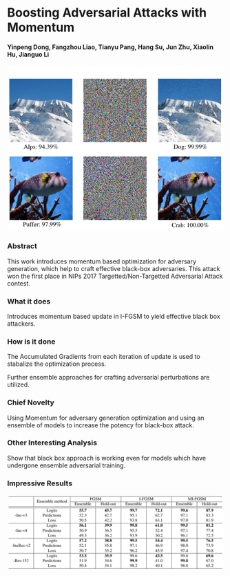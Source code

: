 # Boosting Adversarial Attacks with Momentum

#### Yinpeng Dong, Fangzhou Liao, Tianyu Pang, Hang Su, Jun Zhu, Xiaolin Hu, Jianguo Li

<p align="center">
  <img src="img/mifgsm.png" style= "max-height:400; width: auto;" title="MI-FGSM">
</p>

### Abstract

This work introduces momentum based optimization for adversary generation, which help to craft effective black-box adversaries. This attack won the first place in NIPs 2017 Targetted/Non-Targetted Adversarial Attack contest.

### What it does

Introduces momentum based update in I-FGSM to yield effective black box attackers.

### How is it done

The Accumulated Gradients from each iteration of update is used to stabalize the optimization process. 

Further ensemble approaches for crafting adversarial perturbations are utilized.

### Chief Novelty

Using Momentum for adversary generation optimization and using an ensemble of models to increase the potency for black-box attack.

### Other Interesting Analysis

Show that black box approach is working even for models which have undergone ensemble adversarial training.


### Impressive Results


<p align="center">
  <img src="img/mifgsm_table.png" style= "max-height:400; width: auto;" title="MIFGSM Table">
</p>

